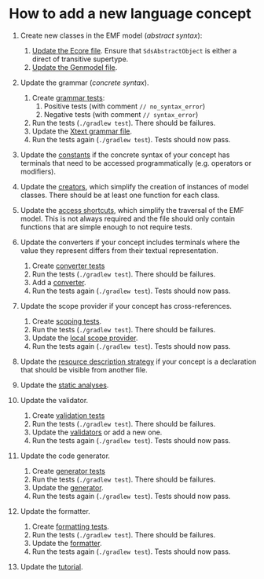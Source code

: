 # How to add a new language concept

1. Create new classes in the EMF model (_abstract syntax_):
   1. [Update the Ecore file][SafeDS.ecore]. Ensure that `SdsAbstractObject` is either a direct of transitive supertype.
   1. [Update the Genmodel file][SafeDS.genmodel].

1. Update the grammar (_concrete syntax_).
   1. Create [grammar tests][grammar-tests]:
      1. Positive tests (with comment `// no_syntax_error`)
      1. Negative tests (with comment `// syntax_error`)
   1. Run the tests (`./gradlew test`). There should be failures.
   1. Update the [Xtext grammar file][SafeDS.xtext].
   1. Run the tests again (`./gradlew test`). Tests should now pass.

1. Update the [constants][constants] if the concrete syntax of your concept has terminals that need to be accessed programmatically (e.g. operators or modifiers).

1. Update the [creators][creators], which simplify the creation of instances of model classes. There should be at least one function for each class.

1. Update the [access shortcuts][shortcuts], which simplify the traversal of the EMF model. This is not always required and the file should only contain functions that are simple enough to not require tests.

1. Update the converters if your concept includes terminals where the value they represent differs from their textual representation.
   1. Create [converter tests][converter-tests]
   1. Run the tests (`./gradlew test`). There should be failures.
   1. Add a [converter][converters].
   1. Run the tests again (`./gradlew test`). Tests should now pass.

1. Update the scope provider if your concept has cross-references.
   1. Create [scoping tests][scoping-tests].
   1. Run the tests (`./gradlew test`). There should be failures.
   1. Update the [local scope provider][local-scope-provider].
   1. Run the tests again (`./gradlew test`). Tests should now pass.

1. Update the [resource description strategy][resource-description-strategy] if your concept is a declaration that should be visible from another file.

1. Update the [static analyses][static-analysis].

1. Update the validator.
   1. Create [validation tests][validation-tests]
   1. Run the tests (`./gradlew test`). There should be failures.
   1. Update the [validators][validators] or add a new one.
   1. Run the tests again (`./gradlew test`). Tests should now pass.

1. Update the code generator.
   1. Create [generator tests][generator-tests]
   1. Run the tests (`./gradlew test`). There should be failures.
   1. Update the [generator][generator].
   1. Run the tests again (`./gradlew test`). Tests should now pass.

1. Update the formatter.
   1. Create [formatting tests][formatting-tests].
   1. Run the tests (`./gradlew test`). There should be failures.
   1. Update the [formatter][formatting].
   1. Run the tests again (`./gradlew test`). Tests should now pass.

1. Update the [tutorial][tutorial].

<!-- Links -->

[SafeDS.ecore]: ../../DSL/com.larsreimann.safeds/model/SafeDS.ecore

[SafeDS.genmodel]: ../../DSL/com.larsreimann.safeds/model/SafeDS.genmodel

[grammar-tests]: ../../DSL/com.larsreimann.safeds/src/test/resources/grammar

[SafeDS.xtext]: ../../DSL/com.larsreimann.safeds/src/main/kotlin/com/larsreimann/safeds/SafeDS.xtext

[converter-tests]: ../../DSL/com.larsreimann.safeds/src/test/kotlin/com/larsreimann/safeds/conversion

[converters]: ../../DSL/com.larsreimann.safeds/src/main/kotlin/com/larsreimann/safeds/conversion

[scoping-tests]: ../../DSL/com.larsreimann.safeds/src/test/kotlin/com/larsreimann/safeds/scoping/ScopingTest.kt

[local-scope-provider]: ../../DSL/com.larsreimann.safeds/src/main/kotlin/com/larsreimann/safeds/scoping/SafeDSScopeProvider.kt

[resource-description-strategy]: ../../DSL/com.larsreimann.safeds/src/main/kotlin/com/larsreimann/safeds/scoping/SafeDSResourceDescriptionStrategy.kt

[static-analysis]: ../../DSL/com.larsreimann.safeds/src/main/kotlin/com/larsreimann/safeds/staticAnalysis

[validation-tests]: ../../DSL/com.larsreimann.safeds/src/test/resources/validation

[validators]: ../../DSL/com.larsreimann.safeds/src/main/kotlin/com/larsreimann/safeds/validation

[constants]: ../../DSL/com.larsreimann.safeds/src/main/kotlin/com/larsreimann/safeds/constant

[creators]: ../../DSL/com.larsreimann.safeds/src/main/kotlin/com/larsreimann/safeds/emf/Creators.kt

[shortcuts]: ../../DSL/com.larsreimann.safeds/src/main/kotlin/com/larsreimann/safeds/emf/SimpleShortcuts.kt

[generator-tests]: ../../DSL/com.larsreimann.safeds/src/test/resources/generator

[generator]: ../../DSL/com.larsreimann.safeds/src/main/kotlin/com/larsreimann/safeds/generator/SafeDSGenerator.kt

[formatting-tests]: ../../DSL/com.larsreimann.safeds/src/test/resources/formatting

[formatting]: ../../DSL/com.larsreimann.safeds/src/main/kotlin/com/larsreimann/safeds/formatting2/SafeDSFormatter.kt

[tutorial]: docs/../../DSL/README.md
